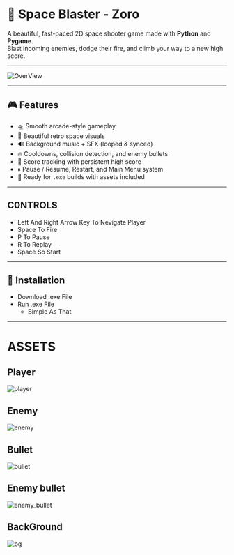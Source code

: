 # 🚀 Space Blaster - Zoro

A beautiful, fast-paced 2D space shooter game made with **Python** and **Pygame**.  
Blast incoming enemies, dodge their fire, and climb your way to a new high score.

---

![OverView](https://github.com/user-attachments/assets/7d03eb00-f529-4d31-9e42-f57bf18c9a29)

---
## 🎮 Features

- 🛸 Smooth arcade-style gameplay
- 🎨 Beautiful retro space visuals
- 🔊 Background music + SFX (looped & synced)
- 🔥 Cooldowns, collision detection, and enemy bullets
- 🧠 Score tracking with persistent high score
- ⏸ Pause / Resume, Restart, and Main Menu system
- 💾 Ready for `.exe` builds with assets included

---

## C0NTROLS 

- Left And Right Arrow Key To Nevigate Player
- Space To Fire
- P To Pause  
- R To Replay
- Space So Start

---

## 🧩 Installation

- Download .exe File 
- Run .exe File 
  * Simple As That

---

# ASSETS

## Player
![player](https://github.com/user-attachments/assets/fb33ad6c-5f07-47f8-8874-8e00d57c055b)

## Enemy

![enemy](https://github.com/user-attachments/assets/71258128-e773-4813-b750-fd7a7a5d8b8f)

## Bullet

![bullet](https://github.com/user-attachments/assets/aad367a6-49cb-45df-9965-1d0de9e3b5db)

## Enemy bullet

![enemy_bullet](https://github.com/user-attachments/assets/18c14870-c6ff-4372-ac15-cb68f873e265)

## BackGround

![bg](https://github.com/user-attachments/assets/6fb0009b-115b-46ae-b51e-5902934a10f8)





